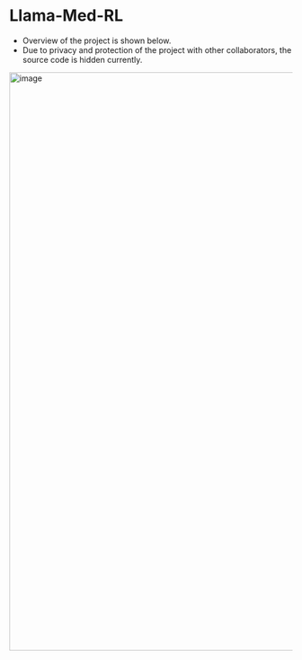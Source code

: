 # Llama-Med-RL
- Overview of the project is shown below.
- Due to privacy and protection of the project with other collaborators, the source code is hidden currently.
<img width="2404" height="1029" alt="image" src="https://github.com/user-attachments/assets/92a9e9a6-e752-4684-aa47-d6985574e934" />
